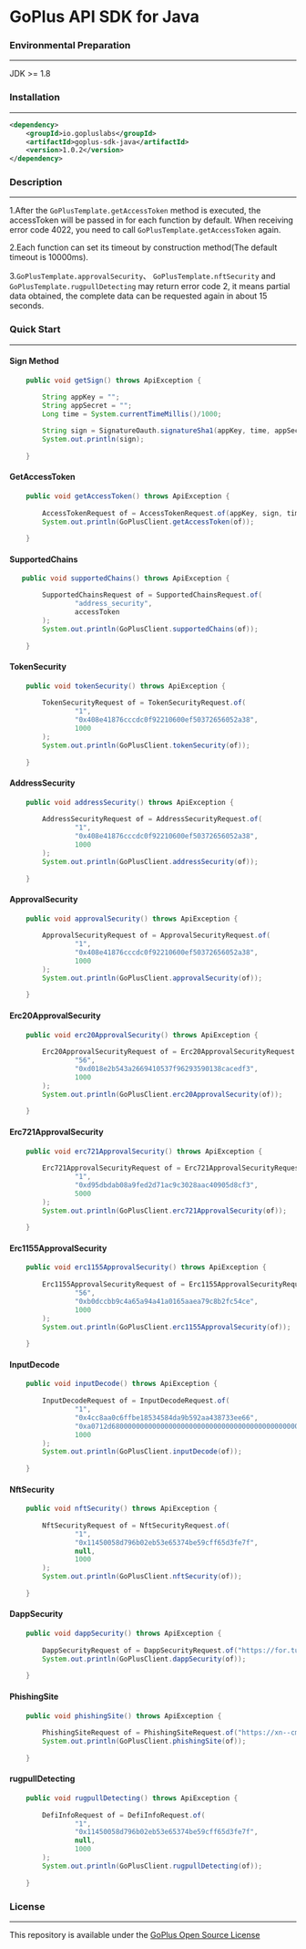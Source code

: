 # GoPlus API SDK for Java

### Environmental Preparation

---

JDK >= 1.8

### Installation

---

```xml
<dependency>
    <groupId>io.gopluslabs</groupId>
    <artifactId>goplus-sdk-java</artifactId>
    <version>1.0.2</version>
</dependency>
```

### Description

---

1.After the `GoPlusTemplate.getAccessToken` method is executed, the accessToken will be passed in for each function by default. When receiving error code 4022, you need to call `GoPlusTemplate.getAccessToken` again.

2.Each function can set its timeout by construction method(The default timeout is 10000ms).

3.`GoPlusTemplate.approvalSecurity`、 `GoPlusTemplate.nftSecurity` and `GoPlusTemplate.rugpullDetecting` may return error code 2, it means partial data obtained, the complete data can be requested again in about 15 seconds.

### Quick Start

---


#### Sign Method

```java
    public void getSign() throws ApiException {

        String appKey = "";
        String appSecret = "";
        Long time = System.currentTimeMillis()/1000;
        
        String sign = SignatureOauth.signatureSha1(appKey, time, appSecret);
        System.out.println(sign);
        
    }
```
#### GetAccessToken

````java
    public void getAccessToken() throws ApiException {
    
        AccessTokenRequest of = AccessTokenRequest.of(appKey, sign, time, 1000);
        System.out.println(GoPlusClient.getAccessToken(of));
        
    }
````

#### SupportedChains

```java
   public void supportedChains() throws ApiException {

        SupportedChainsRequest of = SupportedChainsRequest.of(
                "address_security",
                accessToken
        );
        System.out.println(GoPlusClient.supportedChains(of));
        
    }
```

#### TokenSecurity

```java
    public void tokenSecurity() throws ApiException {
    
        TokenSecurityRequest of = TokenSecurityRequest.of(
                "1",
                "0x408e41876cccdc0f92210600ef50372656052a38",
                1000
        );
        System.out.println(GoPlusClient.tokenSecurity(of));
        
    }
```

#### AddressSecurity

```java
    public void addressSecurity() throws ApiException {
    
        AddressSecurityRequest of = AddressSecurityRequest.of(
                "1",
                "0x408e41876cccdc0f92210600ef50372656052a38",
                1000
        );
        System.out.println(GoPlusClient.addressSecurity(of));
        
    }
```

#### ApprovalSecurity

```java
    public void approvalSecurity() throws ApiException {
    
        ApprovalSecurityRequest of = ApprovalSecurityRequest.of(
                "1",
                "0x408e41876cccdc0f92210600ef50372656052a38",
                1000
        );
        System.out.println(GoPlusClient.approvalSecurity(of));
        
    }
```

#### Erc20ApprovalSecurity

```java
    public void erc20ApprovalSecurity() throws ApiException {
    
        Erc20ApprovalSecurityRequest of = Erc20ApprovalSecurityRequest.of(
                "56",
                "0xd018e2b543a2669410537f96293590138cacedf3",
                1000
        );
        System.out.println(GoPlusClient.erc20ApprovalSecurity(of));
        
    }

```

#### Erc721ApprovalSecurity

```java
    public void erc721ApprovalSecurity() throws ApiException {
    
        Erc721ApprovalSecurityRequest of = Erc721ApprovalSecurityRequest.of(
                "1",
                "0xd95dbdab08a9fed2d71ac9c3028aac40905d8cf3",
                5000
        );
        System.out.println(GoPlusClient.erc721ApprovalSecurity(of));
        
    }
```

#### Erc1155ApprovalSecurity

```java
    public void erc1155ApprovalSecurity() throws ApiException {
    
        Erc1155ApprovalSecurityRequest of = Erc1155ApprovalSecurityRequest.of(
                "56",
                "0xb0dccbb9c4a65a94a41a0165aaea79c8b2fc54ce",
                1000
        );
        System.out.println(GoPlusClient.erc1155ApprovalSecurity(of));
        
    }
```

#### InputDecode

```java
    public void inputDecode() throws ApiException {
    
        InputDecodeRequest of = InputDecodeRequest.of(
                "1",
                "0x4cc8aa0c6ffbe18534584da9b592aa438733ee66",
                "0xa0712d680000000000000000000000000000000000000000000000000000000062fee481",
                1000
        );
        System.out.println(GoPlusClient.inputDecode(of));
        
    }

```

#### NftSecurity

```java
    public void nftSecurity() throws ApiException {
    
        NftSecurityRequest of = NftSecurityRequest.of(
                "1",
                "0x11450058d796b02eb53e65374be59cff65d3fe7f",
                null,
                1000
        );
        System.out.println(GoPlusClient.nftSecurity(of));
        
    }
```

#### DappSecurity

```java
    public void dappSecurity() throws ApiException {
    
        DappSecurityRequest of = DappSecurityRequest.of("https://for.tube", 1000);
        System.out.println(GoPlusClient.dappSecurity(of));
        
    }

```

#### PhishingSite

```java
    public void phishingSite() throws ApiException {
    
        PhishingSiteRequest of = PhishingSiteRequest.of("https://xn--cm-68s.cc/", 10);
        System.out.println(GoPlusClient.phishingSite(of));
        
    }

```

#### rugpullDetecting

```java
    public void rugpullDetecting() throws ApiException {
    
        DefiInfoRequest of = DefiInfoRequest.of(
                "1", 
                "0x11450058d796b02eb53e65374be59cff65d3fe7f",
                null,
                1000
        );
        System.out.println(GoPlusClient.rugpullDetecting(of));
        
    }


```

### License

---
This repository is available under the [GoPlus Open Source License](LICENSE)


